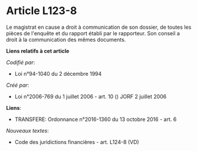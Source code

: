 # Article L123-8

Le magistrat en cause a droit à communication de son dossier, de toutes les pièces de l'enquête et du rapport établi par le
rapporteur. Son conseil a droit à la communication des mêmes documents.

**Liens relatifs à cet article**

_Codifié par_:

  - Loi n°94-1040 du 2 décembre 1994

_Créé par_:

  - Loi n°2006-769 du 1 juillet 2006 - art. 10 () JORF 2 juillet 2006

**Liens**:

  - TRANSFERE: Ordonnance n°2016-1360 du 13 octobre 2016 - art. 6

_Nouveaux textes_:

  - Code des juridictions financières - art. L124-8 (VD)
